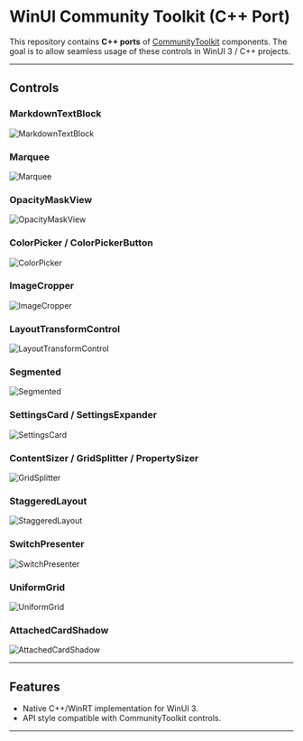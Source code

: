 ﻿# WinUI Community Toolkit (C++ Port)

This repository contains **C++ ports** of [CommunityToolkit](https://github.com/CommunityToolkit) components.
The goal is to allow seamless usage of these controls in WinUI 3 / C++ projects.

---

## Controls

### MarkdownTextBlock
![MarkdownTextBlock](docs/images/MarkdownTextBlock.webp)

### Marquee
![Marquee](docs/images/Marquee.png)

### OpacityMaskView
![OpacityMaskView](docs/images/OpacityMaskView.png)

### ColorPicker / ColorPickerButton
![ColorPicker](docs/images/ColorPicker.png)

### ImageCropper
![ImageCropper](docs/images/ImageCropper.png)

### LayoutTransformControl
![LayoutTransformControl](docs/images/LayoutTransformControl.png)

### Segmented
![Segmented](docs/images/Segmented.png)

### SettingsCard / SettingsExpander
![SettingsCard](docs/images/SettingsCard.png)

### ContentSizer / GridSplitter / PropertySizer
![GridSplitter](docs/images/GridSplitter.png)

### StaggeredLayout
![StaggeredLayout](docs/images/StaggeredLayout.png)

### SwitchPresenter
![SwitchPresenter](docs/images/SwitchPresenter.png)

### UniformGrid
![UniformGrid](docs/images/UniformGrid.png)

### AttachedCardShadow
![AttachedCardShadow](docs/images/AttachedCardShadow.png)

---

## Features

- Native C++/WinRT implementation for WinUI 3.
- API style compatible with CommunityToolkit controls.

---
